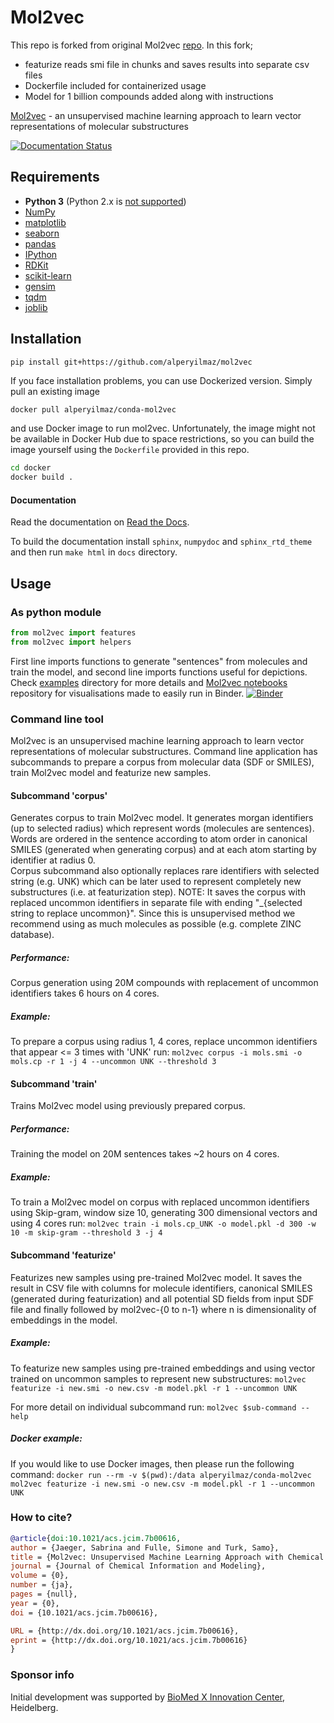 # Mol2vec

This repo is forked from original Mol2vec [repo](https://github.com/samoturk/mol2vec). In this fork;

* featurize reads smi file in chunks and saves results into separate csv files
* Dockerfile included for containerized usage
* Model for 1 billion compounds added along with instructions

[Mol2vec](http://pubs.acs.org/doi/10.1021/acs.jcim.7b00616) - an unsupervised machine learning approach to learn vector representations of molecular substructures

[![Documentation Status](https://readthedocs.org/projects/mol2vec/badge/?version=latest)](http://mol2vec.readthedocs.org/en/latest/)

## Requirements
* **Python 3** (Python 2.x is [not supported](http://www.python3statement.org/))
* [NumPy](http://www.numpy.org/)
* [matplotlib](https://matplotlib.org/)
* [seaborn](https://seaborn.pydata.org/)
* [pandas](http://pandas.pydata.org/)
* [IPython](https://ipython.org/)
* [RDKit](http://www.rdkit.org/docs/Install.html)
* [scikit-learn](http://scikit-learn.org/stable/)
* [gensim](https://radimrehurek.com/gensim/)
* [tqdm](https://pypi.python.org/pypi/tqdm)
* [joblib](https://pythonhosted.org/joblib/)

## Installation
`pip install git+https://github.com/alperyilmaz/mol2vec`

If you face installation problems, you can use Dockerized version. Simply pull an existing image 

```bash
docker pull alperyilmaz/conda-mol2vec
```
and use Docker image to run mol2vec. Unfortunately, the image might not be available in Docker Hub due to space restrictions, so you can build the image yourself using the `Dockerfile` provided in this repo.

```bash
cd docker
docker build .
```

#### Documentation
Read the documentation on [Read the Docs](http://mol2vec.readthedocs.io/en/latest/).

To build the documentation install `sphinx`, `numpydoc` and `sphinx_rtd_theme` and then run `make html` in `docs` directory.

## Usage
### As python module
```python
from mol2vec import features
from mol2vec import helpers
```
First line imports functions to generate "sentences" from molecules and train the model, and second line imports functions useful for depictions. 
Check [examples](https://github.com/samoturk/mol2vec/examples) directory for more details and [Mol2vec notebooks](https://github.com/samoturk/mol2vec_notebooks) 
repository for visualisations made to easily run in Binder. [![Binder](https://mybinder.org/badge.svg)](https://mybinder.org/v2/gh/samoturk/mol2vec_notebooks/master?filepath=Notebooks%2FExploring_Mol2vec_vectors.ipynb)

### Command line tool
Mol2vec is an unsupervised machine learning approach to learn vector representations of molecular substructures.
Command line application has subcommands to prepare a corpus from molecular data (SDF or SMILES), train Mol2vec model
and featurize new samples.

#### Subcommand 'corpus'

Generates corpus to train Mol2vec model. It generates morgan identifiers (up to selected radius) which represent words (molecules are sentences). Words are ordered in the sentence according to atom order in canonical SMILES (generated when generating corpus) and at each atom starting by identifier at radius 0.  
    Corpus subcommand also optionally replaces rare identifiers with selected string (e.g. UNK) which can be later used to represent completely new substructures (i.e. at featurization step). NOTE: It saves the corpus with replaced uncommon identifiers in separate file with ending "_{selected string to replace uncommon}". Since this is unsupervised method we recommend using as much molecules as possible (e.g. complete ZINC database).

##### Performance:  
Corpus generation using 20M compounds with replacement of uncommon identifiers takes 6 hours on 4 cores.  

##### Example:  
To prepare a corpus using radius 1, 4 cores, replace uncommon identifiers that appear <= 3 times with 'UNK' run:
        `mol2vec corpus -i mols.smi -o mols.cp -r 1 -j 4 --uncommon UNK --threshold 3`
          

#### Subcommand 'train'

Trains Mol2vec model using previously prepared corpus.
    
##### Performance:
Training the model on 20M sentences takes ~2 hours on 4 cores.
    
##### Example:
To train a Mol2vec model on corpus with replaced uncommon identifiers using Skip-gram, window size 10, generating 300 dimensional vectors and using 4 cores run:
        `mol2vec train -i mols.cp_UNK -o model.pkl -d 300 -w 10 -m skip-gram --threshold 3 -j 4`
    
    
#### Subcommand 'featurize'

Featurizes new samples using pre-trained Mol2vec model. It saves the result in CSV file with columns for molecule identifiers, canonical SMILES (generated during featurization) and all potential SD fields from input SDF file and finally followed by mol2vec-{0 to n-1} where n is dimensionality of embeddings in the model.  
    
##### Example:
To featurize new samples using pre-trained embeddings and using vector trained on uncommon samples to represent new substructures:
        `mol2vec featurize -i new.smi -o new.csv -m model.pkl -r 1 --uncommon UNK`

For more detail on individual subcommand run:
    `mol2vec $sub-command --help`
    
##### Docker example:
If you would like to use Docker images, then please run the following command:
        `docker run --rm -v $(pwd):/data alperyilmaz/conda-mol2vec mol2vec featurize -i new.smi -o new.csv -m model.pkl -r 1 --uncommon UNK`

### How to cite?
```bib
@article{doi:10.1021/acs.jcim.7b00616,
author = {Jaeger, Sabrina and Fulle, Simone and Turk, Samo},
title = {Mol2vec: Unsupervised Machine Learning Approach with Chemical Intuition},
journal = {Journal of Chemical Information and Modeling},
volume = {0},
number = {ja},
pages = {null},
year = {0},
doi = {10.1021/acs.jcim.7b00616},

URL = {http://dx.doi.org/10.1021/acs.jcim.7b00616},
eprint = {http://dx.doi.org/10.1021/acs.jcim.7b00616}
}
```

### Sponsor info
Initial development was supported by [BioMed X Innovation Center](https://bio.mx), Heidelberg.

